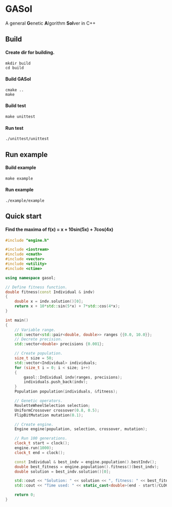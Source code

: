 # GASol

A general **G**enetic **A**lgorithm **Sol**ver in C++ 

## Build

#### Create dir for building.

``` shell
mkdir build
cd build
```
#### Build GASol
``` shell
cmake ..
make
```
#### Build test
``` shell
make unittest
```
#### Run test
``` shell
./unittest/unittest
```
## Run example

#### Build example
``` shell
make example
```
#### Run example
``` shell
./example/example
```

## Quick start

#### Find the maxima of f(x) = x + 10sin(5x) + 7cos(4x)

``` cpp
#include "engine.h"

#include <iostream>
#include <cmath>
#include <vector>
#include <utility>
#include <ctime>

using namespace gasol;

// Define fitness function. 
double fitness(const Individual & indv)
{
    double x = indv.solution()[0];
    return x + 10*std::sin(5*x) + 7*std::cos(4*x);
}

int main()
{
    // Variable range.
    std::vector<std::pair<double, double>> ranges {{0.0, 10.0}};
    // Decrete precision.
    std::vector<double> precisions {0.001};

    // Create population.
    size_t size = 50;
    std::vector<Individual> individuals;
    for (size_t i = 0; i < size; i++)
    {
        gasol::Individual indv(ranges, precisions);
        individuals.push_back(indv);
    }
    Population population(individuals, &fitness);

    // Genetic operators.
    RouletteWheelSelection selection;
    UniformCrossover crossover(0.8, 0.5);
    FlipBitMutation mutation(0.1);

    // Create engine.
    Engine engine(population, selection, crossover, mutation);

    // Run 100 generations.
    clock_t start = clock();
    engine.run(1000);
    clock_t end = clock();

    const Individual & best_indv = engine.population().bestIndv();
    double best_fitness = engine.population().fitness()(best_indv);
    double solution = best_indv.solution()[0];

    std::cout << "Solution: " << solution << ", fitness: " << best_fitness << std::endl;
    std::cout << "Time used: " << static_cast<double>(end - start)/CLOCKS_PER_SEC << "s" << std::endl;

    return 0;
}
```

